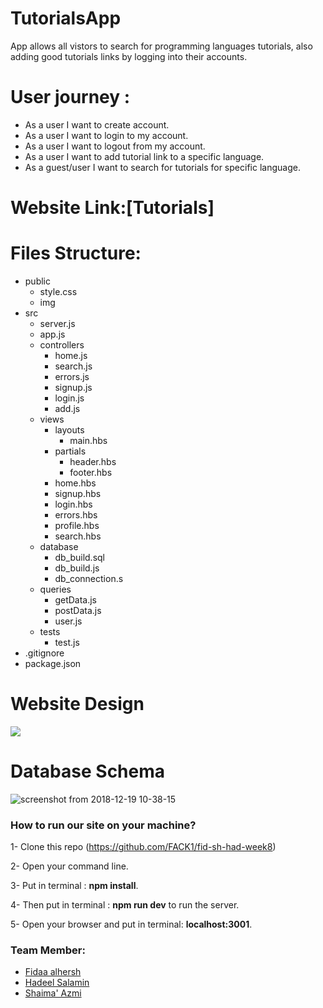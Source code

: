 # TutorialsApp
App allows all vistors to search for programming languages tutorials, also adding good tutorials links by logging into their accounts.

# User journey :
  - As a user I want to create account.
  - As a user I want to login to my account.
  - As a user I want to logout from my account.
  - As a user I want to add tutorial link to a specific language.
  - As a guest/user I want to search for tutorials for specific language.
 
 
# Website Link:[Tutorials]


# Files Structure:
  - public 
    - style.css 
    - img
  - src 
    - server.js
    - app.js
    - controllers
      - home.js
      - search.js
      - errors.js
      - signup.js
      - login.js
      - add.js
    - views
      - layouts
        - main.hbs
      - partials
        - header.hbs
        - footer.hbs
      - home.hbs
      - signup.hbs
      - login.hbs
      - errors.hbs
      - profile.hbs
      - search.hbs
    - database
      - db_build.sql
      - db_build.js
      - db_connection.s
     - queries
        - getData.js
        - postData.js
        - user.js
    - tests
      - test.js
  - .gitignore
  - package.json
  
  # Website Design 
  ![](https://scontent.fjrs2-1.fna.fbcdn.net/v/t1.15752-9/48424794_131512214408673_4414917314441379840_n.jpg?_nc_cat=102&_nc_ht=scontent.fjrs2-1.fna&oh=58b9c0f01f10738e7d5f38b445915c61&oe=5CD7C356)
  # Database Schema
![screenshot from 2018-12-19 10-38-15](https://user-images.githubusercontent.com/37650536/50208618-3fcd1400-0337-11e9-807a-3338c6a0b483.png)
 ### How to run our site on your machine?

1- Clone this repo (https://github.com/FACK1/fid-sh-had-week8)

2- Open your command line.

3- Put in terminal : **npm install**.

4- Then put in terminal : **npm run dev** to run the server.

5- Open your browser and put in terminal: **localhost:3001**.



### Team Member:
- [Fidaa alhersh](https://github.com/fdo2)
- [Hadeel Salamin](https://github.com/Hadeel-Salamin)
- [Shaima' Azmi](https://github.com/shaima96)

